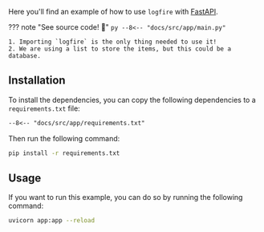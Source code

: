 Here you'll find an example of how to use `logfire` with [FastAPI][fastapi].

??? note "See source code! 🔎"
    ```py
    --8<-- "docs/src/app/main.py"
    ```

    1. Importing `logfire` is the only thing needed to use it!
    2. We are using a list to store the items, but this could be a database.

[fastapi]: https://fastapi.tiangolo.com/

## Installation

To install the dependencies, you can copy the following dependencies to a `requirements.txt` file:

```txt
--8<-- "docs/src/app/requirements.txt"
```

Then run the following command:

```bash
pip install -r requirements.txt
```

## Usage

If you want to run this example, you can do so by running the following command:

```bash
uvicorn app:app --reload
```
